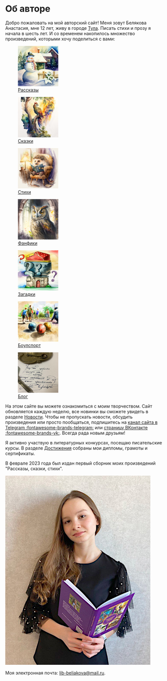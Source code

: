 # Об авторе

Добро пожаловать на мой авторский сайт! Меня зовут Белякова Анастасия, мне 12 лет, живу в городе [Тула](https://ru.wikipedia.org/wiki/%D0%A2%D1%83%D0%BB%D0%B0). Писать стихи и прозу я начала в шесть лет. И со временем накопилось множество произведений, которыми хочу поделиться с вами:

<div class="figures-wrapper">

<div class="menu-figures">
<a href="stories">
<figure><img class="menu-img" width="128" height="128" src="images/small/snowman.jpg" />
<figcaption>Рассказы</figcaption>
</figure></a>
</div>

<div class="menu-figures">
<a href="tales">
<figure><img class="menu-img" width="128" height="128" src="images/small/bird-princess.jpg" />
<figcaption>Сказки</figcaption>
</figure></a>
</div>

<div class="menu-figures">
<a href="poems">
<figure><img class="menu-img" width="128" height="128" src="images/small/dad-hedgehog.jpg" />
<figcaption>Стихи</figcaption>
</figure></a>
</div>

<div class="menu-figures">
<a href="fanfics">
<figure><img class="menu-img" width="128" height="128" src="images/small/filiamon.jpg" />
<figcaption>Фанфики</figcaption>
</figure></a>
</div>

<div class="menu-figures">
<a href="riddles">
<figure><img class="menu-img" width="128" height="128" src="images/small/riddles.jpg" />
<figcaption>Загадки</figcaption>
</figure></a>
</div>

<div class="menu-figures">
<a href="boulsport">
<figure><img class="menu-img" width="128" height="128" src="images/small/boulsport.jpg" />
<figcaption>Боулспорт</figcaption>
</figure></a>
</div>

<div class="menu-figures">
<a href="blog">
<figure><img class="menu-img" width="128" height="128" src="images/small/quote.jpg" />
<figcaption>Блог</figcaption>
</figure></a>
</div>

</div>

На этом сайте вы можете ознакомиться с моим творчеством. Сайт обновляется каждую неделю, все новинки вы сможете увидеть в разделе [Новости](news.md). Чтобы не пропускать новости, обсудить произведения или просто пообщаться, подпишитесь на [канал сайта в Telegram :fontawesome-brands-telegram:](https://t.me/lib_beliakova) или [страницу ВКонтакте :fontawesome-brands-vk:](https://vk.com/lib_beliakova). Всегда рада новым друзьям!

Я активно участвую в литературных конкурсах, посещаю писательские курсы. В разделе [Достижения](achievements.md) собраны мои дипломы, грамоты и сертификаты.

В феврале 2023 года был издан первый сборник моих произведений "Рассказы, сказки, стихи".

![Автор](images/author.jpg)

Моя электронная почта: lib-beliakova@mail.ru.
